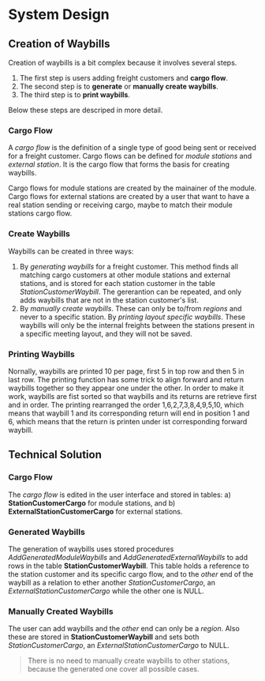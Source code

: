 # System Design
## Creation of Waybills
Creation of waybills is a bit complex because it involves several steps.
1. The first step is users adding freight customers and **cargo flow**.
2. The second step is to **generate** or **manually create waybills**. 
3. The third step is to **print waybills**.

Below these steps are descriped in more detail.

### Cargo Flow
A *cargo flow* is the definition of a single type of good being sent or received
for a freight customer. Cargo flows can be defined for *module stations* and 
*external station*. 
It is the cargo flow that forms the basis for creating waybills.

Cargo flows for module stations are created by the mainainer of the module. 
Cargo flows for external stations are created by a user that want to
have a real station sending or receiving cargo, maybe to match their module
stations cargo flow.

### Create Waybills
Waybills can be created in three ways:
1. By *generating waybills* for a freight customer. 
This method finds all matching cargo customers at other module stations and
external stations, and is stored for each station customer in the 
table *StationCustomerWaybill*. 
The gererantion can be repeated, and only adds waybills that are not 
in the station customer's list.
2. By *manually create waybills*. These can only be to/from *regions*
and never to a specific station.
By *printing layout specific waybills*. These waybills will only
be the internal freights between the stations present in a specific
meeting layout, and they will not be saved.

### Printing Waybills
Nornally, waybills are printed 10 per page, first 5 in top row and
then 5 in last row.
The printing function has some trick to align forward and return waybills
together so they appear one under the other. 
In order to make it work, waybills are fist sorted so that waybills
and its returns are retrieve first and in order.
The printing rearranged the order 1,6,2,7,3,8,4,9,5,10, which
means that waybill 1 and its corresponding return will end in position 1 and 6, which
means that the return is printen under ist corresponding forward waybill.

## Technical Solution
### Cargo Flow
The *cargo flow* is edited in the user interface and stored in tables:
a) **StationCustomerCargo** for module stations, and
b) **ExternalStationCustomerCargo** for external stations.
### Generated Waybills
The generation of waybills uses stored procedures 
*AddGeneratedModuleWaybills* and
*AddGeneratedExternalWaybills*
to add rows in  the table **StationCustomerWaybill**.
This table holds a reference to the station customer and its specific cargo flow,
and to the *other* end of the waybill as a relation to ether another 
*StationCustomerCargo*, 
an *ExternalStationCustomerCargo*
while the other one is NULL.
### Manually Created Waybills
The user can add waybills and the *other* end can only be a *region*.
Also these are stored in **StationCustomerWaybill** and sets both
*StationCustomerCargo*, 
an *ExternalStationCustomerCargo*
to NULL.
> There is no need to manually create waybills to other stations, 
because the generated one cover all possible cases.




